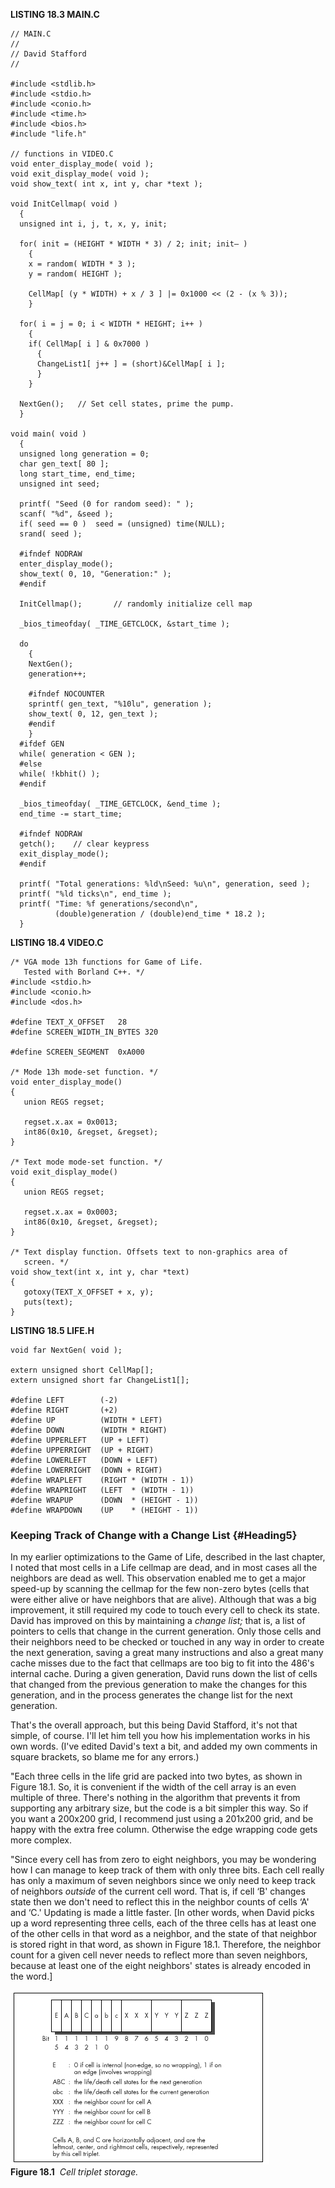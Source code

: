 **LISTING 18.3 MAIN.C**

    // MAIN.C
    //
    // David Stafford
    //

    #include <stdlib.h>
    #include <stdio.h>
    #include <conio.h>
    #include <time.h>
    #include <bios.h>
    #include "life.h"

    // functions in VIDEO.C
    void enter_display_mode( void );
    void exit_display_mode( void );
    void show_text( int x, int y, char *text );

    void InitCellmap( void )
      {
      unsigned int i, j, t, x, y, init;

      for( init = (HEIGHT * WIDTH * 3) / 2; init; init— )
        {
        x = random( WIDTH * 3 );
        y = random( HEIGHT );

        CellMap[ (y * WIDTH) + x / 3 ] |= 0x1000 << (2 - (x % 3));
        }

      for( i = j = 0; i < WIDTH * HEIGHT; i++ )
        {
        if( CellMap[ i ] & 0x7000 )
          {
          ChangeList1[ j++ ] = (short)&CellMap[ i ];
          }
        }

      NextGen();   // Set cell states, prime the pump.
      }

    void main( void )
      {
      unsigned long generation = 0;
      char gen_text[ 80 ];
      long start_time, end_time;
      unsigned int seed;

      printf( "Seed (0 for random seed): " );
      scanf( "%d", &seed );
      if( seed == 0 )  seed = (unsigned) time(NULL);
      srand( seed );

      #ifndef NODRAW
      enter_display_mode();
      show_text( 0, 10, "Generation:" );
      #endif

      InitCellmap();       // randomly initialize cell map

      _bios_timeofday( _TIME_GETCLOCK, &start_time );

      do
        {
        NextGen();
        generation++;

        #ifndef NOCOUNTER
        sprintf( gen_text, "%10lu", generation );
        show_text( 0, 12, gen_text );
        #endif
        }
      #ifdef GEN
      while( generation < GEN );
      #else
      while( !kbhit() );
      #endif

      _bios_timeofday( _TIME_GETCLOCK, &end_time );
      end_time -= start_time;

      #ifndef NODRAW
      getch();    // clear keypress
      exit_display_mode();
      #endif

      printf( "Total generations: %ld\nSeed: %u\n", generation, seed );
      printf( "%ld ticks\n", end_time );
      printf( "Time: %f generations/second\n",
              (double)generation / (double)end_time * 18.2 );
      }

**LISTING 18.4 VIDEO.C**

    /* VGA mode 13h functions for Game of Life.
       Tested with Borland C++. */
    #include <stdio.h>
    #include <conio.h>
    #include <dos.h>

    #define TEXT_X_OFFSET   28
    #define SCREEN_WIDTH_IN_BYTES 320

    #define SCREEN_SEGMENT  0xA000

    /* Mode 13h mode-set function. */
    void enter_display_mode()
    {
       union REGS regset;

       regset.x.ax = 0x0013;
       int86(0x10, &regset, &regset);
    }

    /* Text mode mode-set function. */
    void exit_display_mode()
    {
       union REGS regset;

       regset.x.ax = 0x0003;
       int86(0x10, &regset, &regset);
    }

    /* Text display function. Offsets text to non-graphics area of
       screen. */
    void show_text(int x, int y, char *text)
    {
       gotoxy(TEXT_X_OFFSET + x, y);
       puts(text);
    }

**LISTING 18.5 LIFE.H**

    void far NextGen( void );

    extern unsigned short CellMap[];
    extern unsigned short far ChangeList1[];

    #define LEFT        (-2)
    #define RIGHT       (+2)
    #define UP          (WIDTH * LEFT)
    #define DOWN        (WIDTH * RIGHT)
    #define UPPERLEFT   (UP + LEFT)
    #define UPPERRIGHT  (UP + RIGHT)
    #define LOWERLEFT   (DOWN + LEFT)
    #define LOWERRIGHT  (DOWN + RIGHT)
    #define WRAPLEFT    (RIGHT * (WIDTH - 1))
    #define WRAPRIGHT   (LEFT  * (WIDTH - 1))
    #define WRAPUP      (DOWN  * (HEIGHT - 1))
    #define WRAPDOWN    (UP    * (HEIGHT - 1))

### Keeping Track of Change with a Change List {#Heading5}

In my earlier optimizations to the Game of Life, described in the last
chapter, I noted that most cells in a Life cellmap are dead, and in most
cases all the neighbors are dead as well. This observation enabled me to
get a major speed-up by scanning the cellmap for the few non-zero bytes
(cells that were either alive or have neighbors that are alive).
Although that was a big improvement, it still required my code to touch
every cell to check its state. David has improved on this by maintaining
a *change list;* that is, a list of pointers to cells that change in the
current generation. Only those cells and their neighbors need to be
checked or touched in any way in order to create the next generation,
saving a great many instructions and also a great many cache misses due
to the fact that cellmaps are too big to fit into the 486's internal
cache. During a given generation, David runs down the list of cells that
changed from the previous generation to make the changes for this
generation, and in the process generates the change list for the next
generation.

That's the overall approach, but this being David Stafford, it's not
that simple, of course. I'll let him tell you how his implementation
works in his own words. (I've edited David's text a bit, and added my
own comments in square brackets, so blame me for any errors.)

"Each three cells in the life grid are packed into two bytes, as shown
in Figure 18.1. So, it is convenient if the width of the cell array is
an even multiple of three. There's nothing in the algorithm that
prevents it from supporting any arbitrary size, but the code is a bit
simpler this way. So if you want a 200x200 grid, I recommend just using
a 201x200 grid, and be happy with the extra free column. Otherwise the
edge wrapping code gets more complex.

"Since every cell has from zero to eight neighbors, you may be wondering
how I can manage to keep track of them with only three bits. Each cell
really has only a maximum of seven neighbors since we only need to keep
track of neighbors *outside* of the current cell word. That is, if cell
‘B' changes state then we don't need to reflect this in the neighbor
counts of cells ‘A' and ‘C.' Updating is made a little faster. [In other
words, when David picks up a word representing three cells, each of the
three cells has at least one of the other cells in that word as a
neighbor, and the state of that neighbor is stored right in that word,
as shown in Figure 18.1. Therefore, the neighbor count for a given cell
never needs to reflect more than seven neighbors, because at least one
of the eight neighbors' states is already encoded in the word.]

![](images/18-01.jpg)\
 **Figure 18.1**  *Cell triplet storage.*
